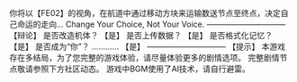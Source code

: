 你将以【FE02】的视角，在航道中通过移动方块来运输数送节点至终点，决定自己命运的走向...
Change Your Choice, Not Your Voice.
——————————
【辩论】
是否改造机体？
【是】
是否上传数据？
【是】
是否格式化记忆？
【是】
是否成为“你”？
…………
【是】
——————————
【提示】
本游戏存在多结局，为了您完整的游戏体验，请尽量体验更多的剧情选项。
完整剧情节点敬请参照下方社区动态。
游戏中BGM使用了AI技术，请自行避雷。
